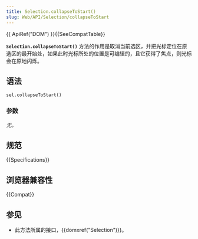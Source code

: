 ```yaml
---
title: Selection.collapseToStart()
slug: Web/API/Selection/collapseToStart
---
```


{{ ApiRef("DOM") }}{{SeeCompatTable}}

**`Selection.collapseToStart()`** 方法的作用是取消当前选区，并把光标定位在原选区的最开始处，如果此时光标所处的位置是可编辑的，且它获得了焦点，则光标会在原地闪烁。

## 语法

```plain
sel.collapseToStart()
```

### 参数

_无。_

## 规范

{{Specifications}}

## 浏览器兼容性

{{Compat}}

## 参见

- 此方法所属的接口，{{domxref("Selection")}}。
